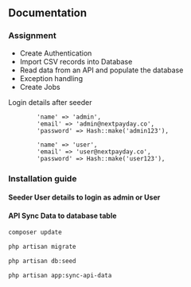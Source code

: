 ## Documentation

### Assignment

- Create Authentication
- Import CSV records into Database
- Read data from an API and populate the database
- Exception handling
- Create Jobs

<p>Login details after seeder</p>

            'name' => 'admin',
            'email' => 'admin@nextpayday.co',
            'password' => Hash::make('admin123'),

            'name' => 'user',
            'email' => 'user@nextpayday.co',
            'password' => Hash::make('user123'),

### Installation guide

#### Seeder User details to login as admin or User

#### API Sync Data to database table


```bash
composer update

php artisan migrate

php artisan db:seed

php artisan app:sync-api-data 
